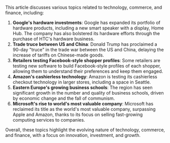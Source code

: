 This article discusses various topics related to technology, commerce, and finance, including:

1. **Google's hardware investments**: Google has expanded its portfolio of hardware products, including a new smart speaker with a display, Home Hub. The company has also bolstered its hardware efforts through the purchase of HTC's hardware business.
2. **Trade truce between US and China**: Donald Trump has proclaimed a 90-day "truce" in the trade war between the US and China, delaying the increase of tariffs on Chinese-made goods.
3. **Retailers testing Facebook-style shopper profiles**: Some retailers are testing new software to build Facebook-style profiles of each shopper, allowing them to understand their preferences and keep them engaged.
4. **Amazon's cashierless technology**: Amazon is testing its cashierless checkout technology in larger stores, including a space in Seattle.
5. **Eastern Europe's growing business schools**: The region has seen significant growth in the number and quality of business schools, driven by economic change and the fall of communism.
6. **Microsoft's rise to world's most valuable company**: Microsoft has reclaimed its title as the world's most valuable company, surpassing Apple and Amazon, thanks to its focus on selling fast-growing computing services to companies.

Overall, these topics highlight the evolving nature of technology, commerce, and finance, with a focus on innovation, investment, and growth.